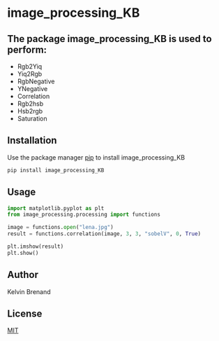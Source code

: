 # image_processing_KB

## The package image_processing_KB is used to perform:
	
- Rgb2Yiq
- Yiq2Rgb
- RgbNegative
- YNegative
- Correlation
- Rgb2hsb
- Hsb2rgb
- Saturation

## Installation

Use the package manager [pip](https://pip.pypa.io/en/stable/) to install image_processing_KB

```bash
pip install image_processing_KB
```

## Usage

```python
import matplotlib.pyplot as plt
from image_processing.processing import functions

image = functions.open("lena.jpg")
result = functions.correlation(image, 3, 3, "sobelV", 0, True)

plt.imshow(result)
plt.show()
```

## Author
Kelvin Brenand

## License
[MIT](https://choosealicense.com/licenses/mit/)
